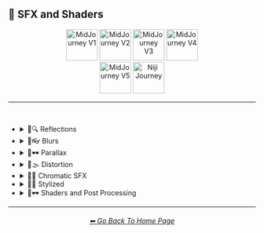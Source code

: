 <h2>🌈 SFX and Shaders</h2>

<div align="center">

[<img src="F://GitHubRepo/MidJourney-Styles-and-Keywords-Reference/Images/Repo_Parts/Buttons/Version_Buttons/button_version_V1_inactive.webp?raw=true" alt="MidJourney V1" height="64" />](F://GitHubRepo/MidJourney-Styles-and-Keywords-Reference/Pages/MJ_V1/Style_Pages/Sphere/SFX_and_Shaders.md)
[<img src="F://GitHubRepo/MidJourney-Styles-and-Keywords-Reference/Images/Repo_Parts/Buttons/Version_Buttons/button_version_V2_inactive.webp?raw=true" alt="MidJourney V2" height="64" />](F://GitHubRepo/MidJourney-Styles-and-Keywords-Reference/Pages/MJ_V2/Style_Pages/Sphere/SFX_and_Shaders.md)
[<img src="F://GitHubRepo/MidJourney-Styles-and-Keywords-Reference/Images/Repo_Parts/Buttons/Version_Buttons/button_version_V3_inactive.webp?raw=true" alt="MidJourney V3" height="64" />](F://GitHubRepo/MidJourney-Styles-and-Keywords-Reference/Pages/MJ_V3/Style_Pages/Just_The_Style/SFX_and_Shaders.md)
[<img src="F://GitHubRepo/MidJourney-Styles-and-Keywords-Reference/Images/Repo_Parts/Buttons/Version_Buttons/button_version_V4_active.webp?raw=true" alt="MidJourney V4" height="64" />](F://GitHubRepo/MidJourney-Styles-and-Keywords-Reference/Pages/MJ_V4/Style_Pages/Just_The_Style/SFX_and_Shaders.md)
<br>
[<img src="F://GitHubRepo/MidJourney-Styles-and-Keywords-Reference/Images/Repo_Parts/Buttons/Version_Buttons/button_version_V5_Alpha_inactive_half.webp?raw=true" alt="MidJourney V5" height="64" />](F://GitHubRepo/MidJourney-Styles-and-Keywords-Reference/Pages/MJ_V5/Style_Pages/Just_The_Style/SFX_and_Shaders.md)
[<img src="F://GitHubRepo/MidJourney-Styles-and-Keywords-Reference/Images/Repo_Parts/Buttons/Version_Buttons/button_version_niji_inactive_half.webp?raw=true" alt="Niji Journey" height="64" />](F://GitHubRepo/MidJourney-Styles-and-Keywords-Reference/Pages/Niji_Journey/Niji_V4/Style_Pages/SFX_and_Shaders.md)

</div>

<hr>
<br>


- <details><summary>🌈🔍 Reflections</summary><p><div align="center">

	| Ray Tracing Reflections | Lumen Reflections | Screen Space Reflections |
	| :-: | :-: | :-: |
	| <img src="F://GitHubRepo/MidJourney-Styles-and-Keywords-Reference/Images/MJ_V4/V4_Alpha_3.5/Midjourney_Styles/Ray_Tracing_Reflections.webp?raw=true" width="256" /> | <img src="F://GitHubRepo/MidJourney-Styles-and-Keywords-Reference/Images/MJ_V4/V4_Alpha_3.5/Midjourney_Styles/Lumen_Reflections.webp?raw=true" width="256" /> | <img src="F://GitHubRepo/MidJourney-Styles-and-Keywords-Reference/Images/MJ_V4/V4_Alpha_3.5/Midjourney_Styles/Screen_Space_Reflections.webp?raw=true" width="256" /> |
	
	<br>
	
	| Diffraction Grading |
	| :-: |
	| <img src="F://GitHubRepo/MidJourney-Styles-and-Keywords-Reference/Images/MJ_V4/V4_Alpha_3.5/Midjourney_Styles/Diffraction_Grading.webp?raw=true" width="256" /> |

	<br>

	| Reflection in a Puddle | Water Reflection |
	| :-: | :-: |
	| <img src="F://GitHubRepo/MidJourney-Styles-and-Keywords-Reference/Images/MJ_V4/V4_Alpha_3.5/Midjourney_Styles/Reflection_in_a_puddle.webp?raw=true" width="256" /> | <img src="F://GitHubRepo/MidJourney-Styles-and-Keywords-Reference/Images/MJ_V4/V4_Alpha_3.5/Midjourney_Styles/Water_Reflection.webp?raw=true" width="256" /> |

	</div></p></details>



- <details><summary>🌈👓 Blurs</summary><p><div align="center">

	| Blur | Blurred |
	| :-: | :-: |
	| <img src="F://GitHubRepo/MidJourney-Styles-and-Keywords-Reference/Images/MJ_V4/V4_Alpha_3.5/Midjourney_Styles/Blur.webp?raw=true" width="256" /> | <img src="F://GitHubRepo/MidJourney-Styles-and-Keywords-Reference/Images/MJ_V4/V4_Alpha_3.5/Midjourney_Styles/Blurred.webp?raw=true" width="256" /> |

	<br>

	| Blurry | Blur Effect | Tilt Blur |
	| :-: | :-: | :-: |
	| <img src="F://GitHubRepo/MidJourney-Styles-and-Keywords-Reference/Images/MJ_V4/V4_Alpha_3.5/Midjourney_Styles/Blurry.webp?raw=true" width="256" /> | <img src="F://GitHubRepo/MidJourney-Styles-and-Keywords-Reference/Images/MJ_V4/V4_Alpha_3.5/Midjourney_Styles/Blur_Effect.webp?raw=true" width="256" /> | <img src="F://GitHubRepo/MidJourney-Styles-and-Keywords-Reference/Images/MJ_V4/V4_Alpha_3.5/Midjourney_Styles/Tilt_Blur.webp?raw=true" width="256" /> |

	<br>

	| Surface-Blur | Radial-Blur | Gaussian-Blur |
    | :-: | :-: | :-: |
    | <img src="F://GitHubRepo/MidJourney-Styles-and-Keywords-Reference/Images/MJ_V4/V4_Alpha_3.5/Midjourney_Styles/Surface-Blur.webp?raw=true" width="256" /> | <img src="F://GitHubRepo/MidJourney-Styles-and-Keywords-Reference/Images/MJ_V4/V4_Alpha_3.5/Midjourney_Styles/Radial-Blur.webp?raw=true" width="256" /> | <img src="F://GitHubRepo/MidJourney-Styles-and-Keywords-Reference/Images/MJ_V4/V4_Alpha_3.5/Midjourney_Styles/Gaussian-Blur.webp?raw=true" width="256" /> |

    <br>

	| Motion | Motion-Blur | Drifting |
	| :-: | :-: | :-: |
	| <img src="F://GitHubRepo/MidJourney-Styles-and-Keywords-Reference/Images/MJ_V4/V4_Alpha_3.5/Midjourney_Styles/Motion.webp?raw=true" width="256" /> | <img src="F://GitHubRepo/MidJourney-Styles-and-Keywords-Reference/Images/MJ_V4/V4_Alpha_3.5/Midjourney_Styles/Motion-Blur.webp?raw=true" width="256" /> | <img src="F://GitHubRepo/MidJourney-Styles-and-Keywords-Reference/Images/MJ_V4/V4_Alpha_3.5/Midjourney_Styles/Drifting.webp?raw=true" width="256" /> |

    <br>

    | Field-Blur |
    | :-: |
    | <img src="F://GitHubRepo/MidJourney-Styles-and-Keywords-Reference/Images/MJ_V4/V4_Alpha_3.5/Midjourney_Styles/Field-Blur.webp?raw=true" width="256" /> |

	</div></p></details>


- <details><summary>🌈🕶 Parallax</summary><p><div align="center">

	| Parallax |
	| :-: |
	| <img src="F://GitHubRepo/MidJourney-Styles-and-Keywords-Reference/Images/MJ_V4/V4_Alpha_3.5/Midjourney_Styles/Parallax.webp?raw=true" width="256" /> |
	
	<br>
	
	| Anaglyph |
	| :-: |
	| <img src="F://GitHubRepo/MidJourney-Styles-and-Keywords-Reference/Images/MJ_V4/V4_Alpha_3.5/Midjourney_Styles/Anaglyph.webp?raw=true" width="256" /> |
	
	<br>
	
	| Multiscopy | Autostereoscopy | Stereoscopy |
	| :-: | :-: | :-: |
	| <img src="F://GitHubRepo/MidJourney-Styles-and-Keywords-Reference/Images/MJ_V4/V4_Alpha_3.5/Midjourney_Styles/Multiscopy.webp?raw=true" width="256" /> | <img src="F://GitHubRepo/MidJourney-Styles-and-Keywords-Reference/Images/MJ_V4/V4_Alpha_3.5/Midjourney_Styles/Autostereoscopy.webp?raw=true" width="256" /> | <img src="F://GitHubRepo/MidJourney-Styles-and-Keywords-Reference/Images/MJ_V4/V4_Alpha_3.5/Midjourney_Styles/Stereoscopy.webp?raw=true" width="256" /> |
	
	</div></p></details>


- <details><summary>🌈🌫 Distortion</summary><p><div align="center">

	| Distortion | Phase Distortion |
	| :-: | :-: |
	| <img src="F://GitHubRepo/MidJourney-Styles-and-Keywords-Reference/Images/MJ_V4/V4_Alpha_3.5/Midjourney_Styles/Distortion.webp?raw=true" width="256" /> | <img src="F://GitHubRepo/MidJourney-Styles-and-Keywords-Reference/Images/MJ_V4/V4_Alpha_3.5/Midjourney_Styles/Phase_Distortion.webp?raw=true" width="256" /> |

	<br>
	
	| Barrel Distortion | Radial Distortion |
	| :-: | :-: |
	| <img src="F://GitHubRepo/MidJourney-Styles-and-Keywords-Reference/Images/MJ_V4/V4_Alpha_3.5/Midjourney_Styles/Barrel_Distortion.webp?raw=true" width="256" /> | <img src="F://GitHubRepo/MidJourney-Styles-and-Keywords-Reference/Images/MJ_V4/V4_Alpha_3.5/Midjourney_Styles/Radial_Distortion.webp?raw=true" width="256" /> |
	
	<br>
	
	| Amplitude Distortion | Harmonic Distortion | Frequency Response Distortion |
	| :-: | :-: | :-: |
	| <img src="F://GitHubRepo/MidJourney-Styles-and-Keywords-Reference/Images/MJ_V4/V4_Alpha_3.5/Midjourney_Styles/Amplitude_Distortion.webp?raw=true" width="256" /> | <img src="F://GitHubRepo/MidJourney-Styles-and-Keywords-Reference/Images/MJ_V4/V4_Alpha_3.5/Midjourney_Styles/Harmonic_Distortion.webp?raw=true" width="256" /> | <img src="F://GitHubRepo/MidJourney-Styles-and-Keywords-Reference/Images/MJ_V4/V4_Alpha_3.5/Midjourney_Styles/Frequency_Response_Distortion.webp?raw=true" width="256" /> |
	
	<br>
	
	| Group Delay Distortion | Pincushion Distortion | Mustache Distortion |
	| :-: | :-: | :-: |
	| <img src="F://GitHubRepo/MidJourney-Styles-and-Keywords-Reference/Images/MJ_V4/V4_Alpha_3.5/Midjourney_Styles/Group_Delay_Distortion.webp?raw=true" width="256" /> | <img src="F://GitHubRepo/MidJourney-Styles-and-Keywords-Reference/Images/MJ_V4/V4_Alpha_3.5/Midjourney_Styles/Pincushion_Distortion.webp?raw=true" width="256" /> | <img src="F://GitHubRepo/MidJourney-Styles-and-Keywords-Reference/Images/MJ_V4/V4_Alpha_3.5/Midjourney_Styles/Mustache_Distortion.webp?raw=true" width="256" /> |

	<br>

	| Morph | Morphing |
	| :-: | :-: |
	| <img src="F://GitHubRepo/MidJourney-Styles-and-Keywords-Reference/Images/MJ_V4/V4_Alpha_3.5/Midjourney_Styles/Morph.webp?raw=true" width="256" /> | <img src="F://GitHubRepo/MidJourney-Styles-and-Keywords-Reference/Images/MJ_V4/V4_Alpha_3.5/Midjourney_Styles/Morphing.webp?raw=true" width="256" /> |
	
	<br>
	
	| Interlace | Interlaced |
	| :-: | :-: |
	| <img src="F://GitHubRepo/MidJourney-Styles-and-Keywords-Reference/Images/MJ_V4/V4_Alpha_3.5/Midjourney_Styles/Interlace.webp?raw=true" width="256" /> | <img src="F://GitHubRepo/MidJourney-Styles-and-Keywords-Reference/Images/MJ_V4/V4_Alpha_3.5/Midjourney_Styles/Interlaced.webp?raw=true" width="256" /> |

	<br>

	| Lenticular | Continuous Droste | Tornadic |
	| :-: | :-: | :-: |
	| <img src="F://GitHubRepo/MidJourney-Styles-and-Keywords-Reference/Images/MJ_V4/V4_Alpha_3.5/Midjourney_Styles/Lenticular.webp?raw=true" width="256" /> | <img src="F://GitHubRepo/MidJourney-Styles-and-Keywords-Reference/Images/MJ_V4/V4_Alpha_3.5/Midjourney_Styles/Continuous_Droste.webp?raw=true" width="256" /> | <img src="F://GitHubRepo/MidJourney-Styles-and-Keywords-Reference/Images/MJ_V4/V4_Alpha_3.5/Midjourney_Styles/Tornadic.webp?raw=true" width="256" /> |
	
	</div></p></details>


- <details><summary>🌈🎨 Chromatic SFX</summary><p><div align="center">

	| Chromatic Aberration | RGB Displacement | Spherical Aberration |
	| :-: | :-: | :-: |
	| <img src="F://GitHubRepo/MidJourney-Styles-and-Keywords-Reference/Images/MJ_V4/V4_Alpha_3.5/Midjourney_Styles/Chromatic_Aberration.webp?raw=true" width="256" /> | <img src="F://GitHubRepo/MidJourney-Styles-and-Keywords-Reference/Images/MJ_V4/V4_Alpha_3.5/Midjourney_Styles/RGB_Displacement.webp?raw=true" width="256" /> | <img src="F://GitHubRepo/MidJourney-Styles-and-Keywords-Reference/Images/MJ_V4/V4_Alpha_3.5/Midjourney_Styles/Spherical_Aberration.webp?raw=true" width="256" /> |

	<br>

	| Harris Shutter |
	| :-: |
	| <img src="F://GitHubRepo/MidJourney-Styles-and-Keywords-Reference/Images/MJ_V4/V4_Alpha_3.5/Midjourney_Styles/Harris_Shutter.webp?raw=true" width="256" /> |
	
	</div></p></details>


- <details><summary>🌈💫 Stylized</summary><p><div align="center">

	| Color Banding |
	| :-: |
	| <img src="F://GitHubRepo/MidJourney-Styles-and-Keywords-Reference/Images/MJ_V4/V4_Alpha_3.5/Midjourney_Styles/Color_Banding.webp?raw=true" width="256" /> |
	
	<br>
	
	| Scan Lines | Edge Detection |
	| :-: | :-: |
	| <img src="F://GitHubRepo/MidJourney-Styles-and-Keywords-Reference/Images/MJ_V4/V4_Alpha_3.5/Midjourney_Styles/Scan_Lines.webp?raw=true" width="256" /> | <img src="F://GitHubRepo/MidJourney-Styles-and-Keywords-Reference/Images/MJ_V4/V4_Alpha_3.5/Midjourney_Styles/Edge_Detection.webp?raw=true" width="256" /> |

	<br>

	| Posterization | Quantization |
	| :-: | :-: |
	| <img src="F://GitHubRepo/MidJourney-Styles-and-Keywords-Reference/Images/MJ_V4/V4_Alpha_3.5/Midjourney_Styles/Posterization.webp?raw=true" width="256" /> | <img src="F://GitHubRepo/MidJourney-Styles-and-Keywords-Reference/Images/MJ_V4/V4_Alpha_3.5/Midjourney_Styles/Quantization.webp?raw=true" width="256" /> |

	<br>
	
	| Sobel Operator | Convolution Matrix |
	| :-: | :-: |
	| <img src="F://GitHubRepo/MidJourney-Styles-and-Keywords-Reference/Images/MJ_V4/V4_Alpha_3.5/Midjourney_Styles/Sobel_Operator.webp?raw=true" width="256" /> | <img src="F://GitHubRepo/MidJourney-Styles-and-Keywords-Reference/Images/MJ_V4/V4_Alpha_3.5/Midjourney_Styles/Convolution_Matrix.webp?raw=true" width="256" /> |

	<br>

	| Moire Patterns | Twisted Rays |
	| :-: | :-: |
	| <img src="F://GitHubRepo/MidJourney-Styles-and-Keywords-Reference/Images/MJ_V4/V4_Alpha_3.5/Midjourney_Styles/Moire_Patterns.webp?raw=true" width="256" /> | <img src="F://GitHubRepo/MidJourney-Styles-and-Keywords-Reference/Images/MJ_V4/V4_Alpha_3.5/Midjourney_Styles/Twisted_Rays.webp?raw=true" width="256" /> |

	<br>

	| Quantum-Wavetracing | Sabattier Effect |
	| :-: | :-: |
	| <img src="F://GitHubRepo/MidJourney-Styles-and-Keywords-Reference/Images/MJ_V4/V4_Alpha_3.5/Midjourney_Styles/Quantum-Wavetracing.webp?raw=true" width="256" /> | <img src="F://GitHubRepo/MidJourney-Styles-and-Keywords-Reference/Images/MJ_V4/V4_Alpha_3.5/Midjourney_Styles/Sabattier_Effect.webp?raw=true" width="256" /> |
	
	<br>

	| Textured |
	| :-: |
	| <img src="F://GitHubRepo/MidJourney-Styles-and-Keywords-Reference/Images/MJ_V4/V4_Alpha_3.5/Midjourney_Styles/Textured.webp?raw=true" width="256" /> |

	<br>

	| Glowing Edges |
	| :-: |
	| <img src="F://GitHubRepo/MidJourney-Styles-and-Keywords-Reference/Images/MJ_V4/V4_Alpha_3.5/Midjourney_Styles/Glowing_Edges.webp?raw=true" width="256" /> |

	<br>
	
	| Tessellated | Emboss | Starburst |
	| :-: | :-: | :-: |
	| <img src="F://GitHubRepo/MidJourney-Styles-and-Keywords-Reference/Images/MJ_V4/V4_Alpha_3.5/Midjourney_Styles/Tessellated.webp?raw=true" width="256" /> | <img src="F://GitHubRepo/MidJourney-Styles-and-Keywords-Reference/Images/MJ_V4/V4_Alpha_3.5/Midjourney_Styles/Emboss.webp?raw=true" width="256" /> | <img src="F://GitHubRepo/MidJourney-Styles-and-Keywords-Reference/Images/MJ_V4/V4_Alpha_3.5/Midjourney_Styles/Starburst.webp?raw=true" width="256" /> |

	<br>

	| Cropped | Sharpened |
	| :-: | :-: |
	| <img src="F://GitHubRepo/MidJourney-Styles-and-Keywords-Reference/Images/MJ_V4/V4_Alpha_3.5/Midjourney_Styles/Cropped.webp?raw=true" width="256" /> | <img src="F://GitHubRepo/MidJourney-Styles-and-Keywords-Reference/Images/MJ_V4/V4_Alpha_3.5/Midjourney_Styles/Sharpened.webp?raw=true" width="256" /> |

	<br>
	
	| Dilate | Erode |
	| :-: | :-: |
	| <img src="F://GitHubRepo/MidJourney-Styles-and-Keywords-Reference/Images/MJ_V4/V4_Alpha_3.5/Midjourney_Styles/Dilate.webp?raw=true" width="256" /> | <img src="F://GitHubRepo/MidJourney-Styles-and-Keywords-Reference/Images/MJ_V4/V4_Alpha_3.5/Midjourney_Styles/Erode.webp?raw=true" width="256" /> |

	<br>
	
	| Smudged | Mordancage |
	| :-: | :-: |
	| <img src="F://GitHubRepo/MidJourney-Styles-and-Keywords-Reference/Images/MJ_V4/V4_Alpha_3.5/Midjourney_Styles/Smudged.webp?raw=true" width="256" /> | <img src="F://GitHubRepo/MidJourney-Styles-and-Keywords-Reference/Images/MJ_V4/V4_Alpha_3.5/Midjourney_Styles/Mordancage.webp?raw=true" width="256" /> |

	<br>
	
	| Recursion | Repetition |
	| :-: | :-: |
	| <img src="F://GitHubRepo/MidJourney-Styles-and-Keywords-Reference/Images/MJ_V4/V4_Alpha_3.5/Midjourney_Styles/Recursion.webp?raw=true" width="256" /> | <img src="F://GitHubRepo/MidJourney-Styles-and-Keywords-Reference/Images/MJ_V4/V4_Alpha_3.5/Midjourney_Styles/Repetition.webp?raw=true" width="256" /> |
	
	<br>
	
	| Tracers |
	| :-: |
	| <img src="F://GitHubRepo/MidJourney-Styles-and-Keywords-Reference/Images/MJ_V4/V4_Alpha_3.5/Midjourney_Styles/Tracers.webp?raw=true" width="256" /> |

	<br>

	| Volume | Oscillation |
	| :-: | :-: |
	| <img src="F://GitHubRepo/MidJourney-Styles-and-Keywords-Reference/Images/MJ_V4/V4_Alpha_3.5/Midjourney_Styles/Volume.webp?raw=true" width="256" /> | <img src="F://GitHubRepo/MidJourney-Styles-and-Keywords-Reference/Images/MJ_V4/V4_Alpha_3.5/Midjourney_Styles/Oscillation.webp?raw=true" width="256" /> |
	
	</div></p></details>


- <details><summary>🌈🕶 Shaders and Post Processing</summary><p><div align="center">

	| Ray Traced | Ray Tracing Ambient Occlusion | RTX |
	| :-: | :-: | :-: |
	| <img src="F://GitHubRepo/MidJourney-Styles-and-Keywords-Reference/Images/MJ_V4/V4_Alpha_3.5/Midjourney_Styles/Ray_Traced.webp?raw=true" width="256" /> | <img src="F://GitHubRepo/MidJourney-Styles-and-Keywords-Reference/Images/MJ_V4/V4_Alpha_3.5/Midjourney_Styles/Ray_Tracing_Ambient_Occlusion.webp?raw=true" width="256" /> | <img src="F://GitHubRepo/MidJourney-Styles-and-Keywords-Reference/Images/MJ_V4/V4_Alpha_3.5/Midjourney_Styles/RTX.webp?raw=true" width="256" /> |
	
	<br>

	| Shaders | OpenGL-Shaders | GLSL-Shaders |
	| :-: | :-: | :-: |
	| <img src="F://GitHubRepo/MidJourney-Styles-and-Keywords-Reference/Images/MJ_V4/V4_Alpha_3.5/Midjourney_Styles/Shaders.webp?raw=true" width="256" /> | <img src="F://GitHubRepo/MidJourney-Styles-and-Keywords-Reference/Images/MJ_V4/V4_Alpha_3.5/Midjourney_Styles/OpenGL-Shaders.webp?raw=true" width="256" /> | <img src="F://GitHubRepo/MidJourney-Styles-and-Keywords-Reference/Images/MJ_V4/V4_Alpha_3.5/Midjourney_Styles/GLSL-Shaders.webp?raw=true" width="256" /> |
	
	<br>

	| Anti-Aliasing | FXAA | TXAA |
	| :-: | :-: | :-: |
	| <img src="F://GitHubRepo/MidJourney-Styles-and-Keywords-Reference/Images/MJ_V4/V4_Alpha_3.5/Midjourney_Styles/Anti-Aliasing.webp?raw=true" width="256" /> | <img src="F://GitHubRepo/MidJourney-Styles-and-Keywords-Reference/Images/MJ_V4/V4_Alpha_3.5/Midjourney_Styles/FXAA.webp?raw=true" width="256" /> | <img src="F://GitHubRepo/MidJourney-Styles-and-Keywords-Reference/Images/MJ_V4/V4_Alpha_3.5/Midjourney_Styles/TXAA.webp?raw=true" width="256" /> |
	
	<br>
	
	| Sharpen | Spot-Healing | Digitally Enhanced |
	| :-: | :-: | :-: |
	| <img src="F://GitHubRepo/MidJourney-Styles-and-Keywords-Reference/Images/MJ_V4/V4_Alpha_3.5/Midjourney_Styles/Sharpen.webp?raw=true" width="256" /> | <img src="F://GitHubRepo/MidJourney-Styles-and-Keywords-Reference/Images/MJ_V4/V4_Alpha_3.5/Midjourney_Styles/Spot-Healing.webp?raw=true" width="256" /> | <img src="F://GitHubRepo/MidJourney-Styles-and-Keywords-Reference/Images/MJ_V4/V4_Alpha_3.5/Midjourney_Styles/Digitally_Enhanced.webp?raw=true" width="256" /> |

	<br>

	| Post Processing | Post-Processing | Post-Production |
	| :-: | :-: | :-: |
	| <img src="F://GitHubRepo/MidJourney-Styles-and-Keywords-Reference/Images/MJ_V4/V4_Alpha_3.5/Midjourney_Styles/Post_Processing.webp?raw=true" width="256" /> | <img src="F://GitHubRepo/MidJourney-Styles-and-Keywords-Reference/Images/MJ_V4/V4_Alpha_3.5/Midjourney_Styles/Post-Processing.webp?raw=true" width="256" /> | <img src="F://GitHubRepo/MidJourney-Styles-and-Keywords-Reference/Images/MJ_V4/V4_Alpha_3.5/Midjourney_Styles/Post-Production.webp?raw=true" width="256" /> |

	<br>
	
	| Haze | Volumetric Haze |
	| :-: | :-: |
	| <img src="F://GitHubRepo/MidJourney-Styles-and-Keywords-Reference/Images/MJ_V4/V4_Alpha_3.5/Midjourney_Styles/Haze.webp?raw=true" width="256" /> | <img src="F://GitHubRepo/MidJourney-Styles-and-Keywords-Reference/Images/MJ_V4/V4_Alpha_3.5/Midjourney_Styles/Volumetric_Haze.webp?raw=true" width="256" /> |

	<br>

	| Tone Mapping |
	| :-: |
	| <img src="F://GitHubRepo/MidJourney-Styles-and-Keywords-Reference/Images/MJ_V4/V4_Alpha_3.5/Midjourney_Styles/Tone_Mapping.webp?raw=true" width="256" /> |
	
	<br>
	
	| VFX | SFX | CGI |
	| :-: | :-: | :-: |
	| <img src="F://GitHubRepo/MidJourney-Styles-and-Keywords-Reference/Images/MJ_V4/V4_Alpha_3.5/Midjourney_Styles/VFX.webp?raw=true" width="256" /> | <img src="F://GitHubRepo/MidJourney-Styles-and-Keywords-Reference/Images/MJ_V4/V4_Alpha_3.5/Midjourney_Styles/SFX.webp?raw=true" width="256" /> | <img src="F://GitHubRepo/MidJourney-Styles-and-Keywords-Reference/Images/MJ_V4/V4_Alpha_3.5/Midjourney_Styles/CGI.webp?raw=true" width="256" /> |

	<br>
	
	| SSAO | De-Noise |
	| :-: | :-: |
	| <img src="F://GitHubRepo/MidJourney-Styles-and-Keywords-Reference/Images/MJ_V4/V4_Alpha_3.5/Midjourney_Styles/SSAO.webp?raw=true" width="256" /> | <img src="F://GitHubRepo/MidJourney-Styles-and-Keywords-Reference/Images/MJ_V4/V4_Alpha_3.5/Midjourney_Styles/De-Noise.webp?raw=true" width="256" /> |


	<br>
	
	| Flat Shading | Gouraud Shading | Phong Shading |
	| :-: | :-: | :-: |
	| <img src="F://GitHubRepo/MidJourney-Styles-and-Keywords-Reference/Images/MJ_V4/V4_Alpha_3.5/Midjourney_Styles/Flat_Shading.webp?raw=true" width="256" /> | <img src="F://GitHubRepo/MidJourney-Styles-and-Keywords-Reference/Images/MJ_V4/V4_Alpha_3.5/Midjourney_Styles/Gouraud_Shading.webp?raw=true" width="256" /> | <img src="F://GitHubRepo/MidJourney-Styles-and-Keywords-Reference/Images/MJ_V4/V4_Alpha_3.5/Midjourney_Styles/Phong_Shading.webp?raw=true" width="256" /> |
	
	<br>
	
	| Cel Shading | Gooch Shading |
	| :-: | :-: |
	| <img src="F://GitHubRepo/MidJourney-Styles-and-Keywords-Reference/Images/MJ_V4/V4_Alpha_3.5/Midjourney_Styles/Cel_Shading.webp?raw=true" width="256" /> | <img src="F://GitHubRepo/MidJourney-Styles-and-Keywords-Reference/Images/MJ_V4/V4_Alpha_3.5/Midjourney_Styles/Gooch_Shading.webp?raw=true" width="256" /> |

	</div></p></details>


<hr><!--------------->
<div align="center">
<h6><a href="F://GitHubRepo/MidJourney-Styles-and-Keywords-Reference/README.md">⬅ Go Back To Home Page</a></h6>
</div>